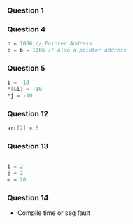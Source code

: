 ### Question 1

### Question 4
```C
b = 1006 // Pointer Address
c = b = 1006 // Also a pointer address

```


### Question 5
```C
i = -10
*(&i) = -10
*j = -10
```

### Question 12
```C
arr[2] = 6


```


### Question 13
```C

i = 2
j = 2
m = 20
```

### Question 14
- Compile time or seg fault

